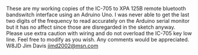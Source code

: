 These are my working copies of the IC-705 to XPA 125B remote bluetooth bandswitch
interface using an Adruino Uno.  I was never able to get the last two digits of the
frequency to read accurately on the Arduino serial monitor but
it has no affect since those are disregarded in the sketch anyway. 
Please use extra caution with wiring and do not overload the IC-705 key low line.
Feel free to modify as you wish.  Any comments would be appreciated.  
W8JD Jim Davis jimd2002@msn.com
